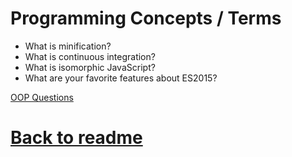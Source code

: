 # Programming Concepts / Terms

- What is minification?
- What is continuous integration?
- What is isomorphic JavaScript?
- What are your favorite features about ES2015?

[OOP Questions](http://www.careerride.com/Object-oriented-programming-Interview-Questions.aspx)


# [Back to readme](../readme.md)